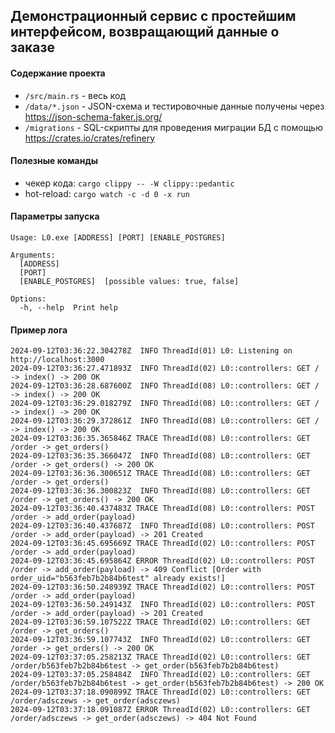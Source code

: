 ## Демонстрационный сервис с простейшим интерфейсом, возвращающий данные о заказе

#### Содержание проекта
- `/src/main.rs` - весь код
- `/data/*.json` - JSON-схема и тестировочные данные получены через https://json-schema-faker.js.org/ 
- `/migrations` - SQL-скрипты для проведения миграции БД с помощью https://crates.io/crates/refinery

#### Полезные команды
- чекер кода: `cargo clippy -- -W clippy::pedantic`
- hot-reload: `cargo watch -c -d 0 -x run`

#### Параметры запуска
```
Usage: L0.exe [ADDRESS] [PORT] [ENABLE_POSTGRES]

Arguments:
  [ADDRESS]
  [PORT]
  [ENABLE_POSTGRES]  [possible values: true, false]

Options:
  -h, --help  Print help
```

#### Пример лога

```
2024-09-12T03:36:22.304278Z  INFO ThreadId(01) L0: Listening on http://localhost:3000
2024-09-12T03:36:27.471893Z  INFO ThreadId(02) L0::controllers: GET / -> index() -> 200 OK
2024-09-12T03:36:28.687600Z  INFO ThreadId(08) L0::controllers: GET / -> index() -> 200 OK
2024-09-12T03:36:29.018279Z  INFO ThreadId(08) L0::controllers: GET / -> index() -> 200 OK
2024-09-12T03:36:29.372861Z  INFO ThreadId(08) L0::controllers: GET / -> index() -> 200 OK
2024-09-12T03:36:35.365846Z TRACE ThreadId(08) L0::controllers: GET /order -> get_orders()
2024-09-12T03:36:35.366047Z  INFO ThreadId(08) L0::controllers: GET /order -> get_orders() -> 200 OK
2024-09-12T03:36:36.300651Z TRACE ThreadId(08) L0::controllers: GET /order -> get_orders()
2024-09-12T03:36:36.300823Z  INFO ThreadId(08) L0::controllers: GET /order -> get_orders() -> 200 OK
2024-09-12T03:36:40.437483Z TRACE ThreadId(08) L0::controllers: POST /order -> add_order(payload)
2024-09-12T03:36:40.437687Z  INFO ThreadId(08) L0::controllers: POST /order -> add_order(payload) -> 201 Created
2024-09-12T03:36:45.695669Z TRACE ThreadId(02) L0::controllers: POST /order -> add_order(payload)
2024-09-12T03:36:45.695864Z ERROR ThreadId(02) L0::controllers: POST /order -> add_order(payload) -> 409 Conflict [Order with order_uid="b563feb7b2b84b6test" already exists!]
2024-09-12T03:36:50.248939Z TRACE ThreadId(02) L0::controllers: POST /order -> add_order(payload)
2024-09-12T03:36:50.249143Z  INFO ThreadId(02) L0::controllers: POST /order -> add_order(payload) -> 201 Created
2024-09-12T03:36:59.107522Z TRACE ThreadId(02) L0::controllers: GET /order -> get_orders()
2024-09-12T03:36:59.107743Z  INFO ThreadId(02) L0::controllers: GET /order -> get_orders() -> 200 OK
2024-09-12T03:37:05.258213Z TRACE ThreadId(02) L0::controllers: GET /order/b563feb7b2b84b6test -> get_order(b563feb7b2b84b6test)
2024-09-12T03:37:05.258484Z  INFO ThreadId(02) L0::controllers: GET /order/b563feb7b2b84b6test -> get_order(b563feb7b2b84b6test) -> 200 OK
2024-09-12T03:37:18.090899Z TRACE ThreadId(02) L0::controllers: GET /order/adsczews -> get_order(adsczews)
2024-09-12T03:37:18.091087Z ERROR ThreadId(02) L0::controllers: GET /order/adsczews -> get_order(adsczews) -> 404 Not Found
```